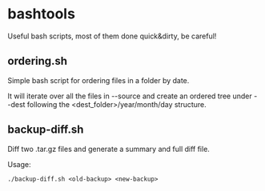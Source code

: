 bashtools
=========

Useful bash scripts, most of them done quick&dirty, be careful!

ordering.sh
-----------

Simple bash script for ordering files in a folder by date. 

It will iterate over all the files in --source and create an ordered
tree under --dest following the <dest_folder>/year/month/day structure.


backup-diff.sh
-----------

Diff two .tar.gz files and generate a summary and full diff file.

Usage:
```
./backup-diff.sh <old-backup> <new-backup>
```
